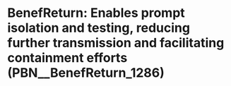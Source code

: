 # BenefReturn: __Enables prompt isolation and testing, reducing further transmission and facilitating containment efforts__ (PBN__BenefReturn_1286)

